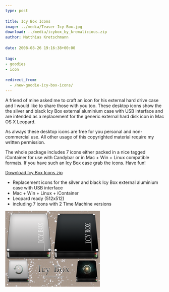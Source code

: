 ```yaml
---
type: post

title: Icy Box Icons
image: ../media/Teaser-Icy-Box.jpg
download: ../media/icybox_by_kremalicious.zip
author: Matthias Kretschmann

date: 2008-08-26 19:16:38+00:00

tags:
- goodies
- icon

redirect_from:
  - /new-goodie-icy-box-icons/
---
```


A friend of mine asked me to craft an icon for his external hard drive case and I would like to share those with you too. These desktop icons show the the silver and black Icy Box external aluminium case with USB interface and are intended as a replacement for the generic external hard disk icon in Mac OS X Leopard.

As always these desktop icons are free for you personal and non-commercial use. All other usage of this copyrighted material require my written permission.

The whole package includes 7 icons either packed in a nice tagged iContainer for use with Candybar or in Mac + Win + Linux compatible formats. If you have such an Icy Box case grab the icons. Have fun!

<p class="content-download">
    <a class="icon-download" href="../media/icybox_by_kremalicious.zip">Download Icy Box Icons <span>zip</span></a>
</p>

  * Replacement icons for the silver and black Icy Box external aluminium case with USB interface
  * Mac + Win + Linux + iContainer
  * Leopard ready (512x512)
  * including 7 icons with 2 Time Machine versions

[![Icy Box Icons](../media/icybox_teaser2_small.png)](../media/icybox_teaser2.jpg)
